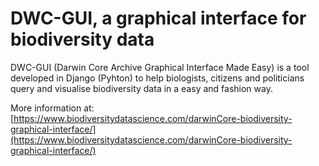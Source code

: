 # DWC-GUI, a graphical interface for biodiversity data

DWC-GUI (Darwin Core Archive Graphical Interface Made Easy) is a tool developed in Django (Pyhton) to help biologists, citizens and politicians query and visualise biodiversity data in a easy and fashion way.

More information at: [https://www.biodiversitydatascience.com/darwinCore-biodiversity-graphical-interface/](https://www.biodiversitydatascience.com/darwinCore-biodiversity-graphical-interface/)
